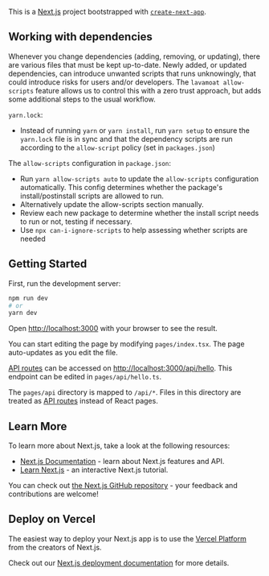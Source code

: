 This is a [Next.js](https://nextjs.org/) project bootstrapped with [`create-next-app`](https://github.com/vercel/next.js/tree/canary/packages/create-next-app).

## Working with dependencies
Whenever you change dependencies (adding, removing, or updating), there are various files that must be kept up-to-date. Newly added, or updated dependencies, can introduce unwanted scripts that runs unknowingly, that could introduce risks for users and/or developers. The `lavamoat allow-scripts` feature allows us to control this with a zero trust approach, but adds some additional steps to the usual workflow.

`yarn.lock`:
- Instead of running `yarn` or `yarn install`, run `yarn setup` to ensure the `yarn.lock` file is in sync and that the dependency scripts are run according to the `allow-script` policy (set in `packages.json`)

The `allow-scripts` configuration in `package.json`:
- Run `yarn allow-scripts auto` to update the `allow-scripts` configuration automatically. This config determines whether the package's install/postinstall scripts are allowed to run.
- Alternatively update the allow-scripts section manually.
- Review each new package to determine whether the install script needs to run or not, testing if necessary.
- Use `npx can-i-ignore-scripts` to help assessing whether scripts are needed


## Getting Started

First, run the development server:

```bash
npm run dev
# or
yarn dev
```

Open [http://localhost:3000](http://localhost:3000) with your browser to see the result.

You can start editing the page by modifying `pages/index.tsx`. The page auto-updates as you edit the file.

[API routes](https://nextjs.org/docs/api-routes/introduction) can be accessed on [http://localhost:3000/api/hello](http://localhost:3000/api/hello). This endpoint can be edited in `pages/api/hello.ts`.

The `pages/api` directory is mapped to `/api/*`. Files in this directory are treated as [API routes](https://nextjs.org/docs/api-routes/introduction) instead of React pages.

## Learn More

To learn more about Next.js, take a look at the following resources:

- [Next.js Documentation](https://nextjs.org/docs) - learn about Next.js features and API.
- [Learn Next.js](https://nextjs.org/learn) - an interactive Next.js tutorial.

You can check out [the Next.js GitHub repository](https://github.com/vercel/next.js/) - your feedback and contributions are welcome!

## Deploy on Vercel

The easiest way to deploy your Next.js app is to use the [Vercel Platform](https://vercel.com/new?utm_medium=default-template&filter=next.js&utm_source=create-next-app&utm_campaign=create-next-app-readme) from the creators of Next.js.

Check out our [Next.js deployment documentation](https://nextjs.org/docs/deployment) for more details.
